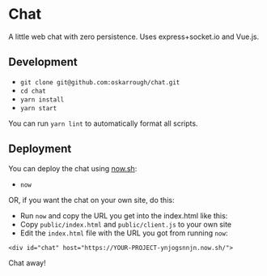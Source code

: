 # Chat

A little web chat with zero persistence. Uses express+socket.io and Vue.js.

## Development

- `git clone git@github.com:oskarrough/chat.git`
- `cd chat`
- `yarn install`
- `yarn start`

You can run `yarn lint` to automatically format all scripts.

## Deployment

You can deploy the chat using [now.sh](https://zeit.co/now):

- `now`

OR, if you want the chat on your own site, do this:

- Run `now` and copy the URL you get into the index.html like this:
- Copy `public/index.html` and `public/client.js` to your own site
- Edit the `index.html` file with the URL you got from running `now`:

```markup
<div id="chat" host="https://YOUR-PROJECT-ynjogsnnjn.now.sh/">
```

Chat away!
